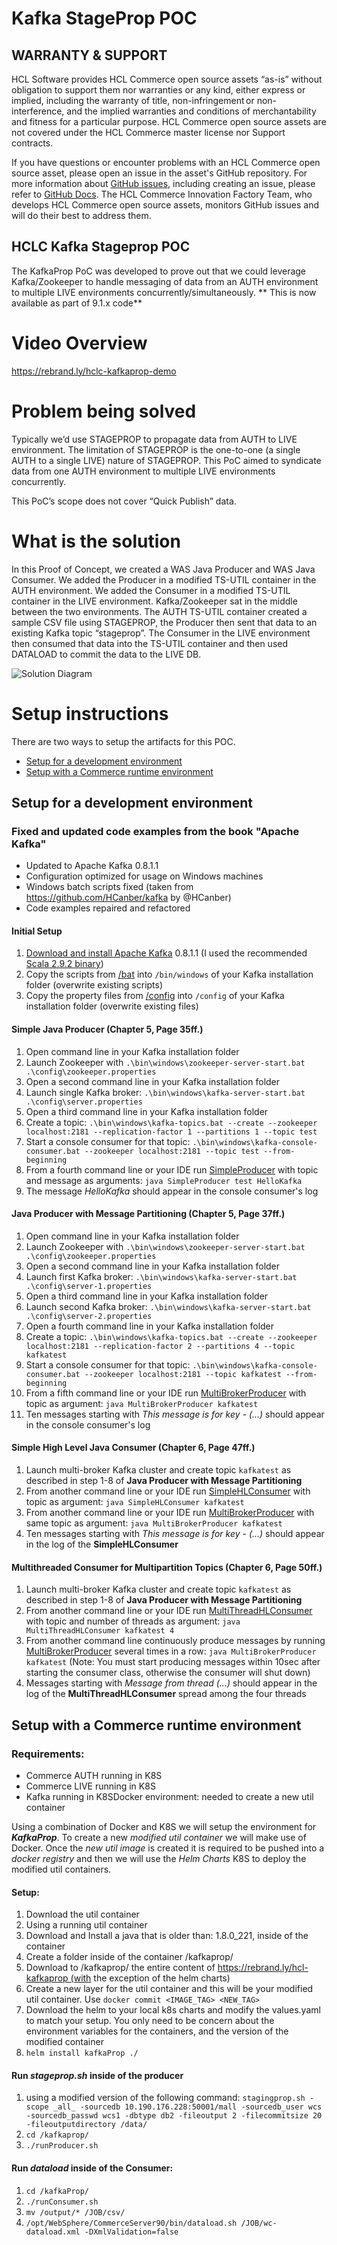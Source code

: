 # Kafka StageProp POC

## WARRANTY & SUPPORT 
HCL Software provides HCL Commerce open source assets “as-is” without obligation to support them nor warranties or any kind, either express or implied, including the warranty of title, non-infringement or non-interference, and the implied warranties and conditions of merchantability and fitness for a particular purpose. HCL Commerce open source assets are not covered under the HCL Commerce master license nor Support contracts.

If you have questions or encounter problems with an HCL Commerce open source asset, please open an issue in the asset's GitHub repository. For more information about [GitHub issues](https://docs.github.com/en/issues), including creating an issue, please refer to [GitHub Docs](https://docs.github.com/en). The HCL Commerce Innovation Factory Team, who develops HCL Commerce open source assets, monitors GitHub issues and will do their best to address them. 

## HCLC Kafka Stageprop POC
The KafkaProp PoC was developed to prove out that we could leverage Kafka/Zookeeper to handle messaging of data from an AUTH environment to multiple LIVE environments concurrently/simultaneously.
** This is now available as part of 9.1.x code**

# Video Overview
https://rebrand.ly/hclc-kafkaprop-demo

# Problem being solved
Typically we’d use STAGEPROP to propagate data from AUTH to LIVE environment.  The limitation of STAGEPROP is the one-to-one (a single AUTH to a single LIVE) nature of STAGEPROP.  This PoC aimed to syndicate data from one AUTH environment to multiple LIVE environments concurrently.

This PoC’s scope does not cover “Quick Publish” data.

# What is the solution
In this Proof of Concept, we created a WAS Java Producer and WAS Java Consumer.  We added the Producer in a modified TS-UTIL container in the AUTH environment.  We added the Consumer in a modified TS-UTIL container in the LIVE environment.  Kafka/Zookeeper sat in the middle between the two environments.  The AUTH TS-UTIL container created a sample CSV file using STAGEPROP, the Producer then sent that data to an existing Kafka topic “stageprop”.  The Consumer in the LIVE environment then consumed that data into the TS-UTIL container and then used DATALOAD to commit the data to the LIVE DB.

![Solution Diagram](images/Solution_Diagram_1.png)

# Setup instructions
There are two ways to setup the artifacts for this POC.
- [Setup for a development environment](setup-for-a-development-environment)
- [Setup with a Commerce runtime environment](setup-with-a-commerce-runtime-environment)

## Setup for a development environment

### Fixed and updated code examples from the book "Apache Kafka"

* Updated to Apache Kafka 0.8.1.1
* Configuration optimized for usage on Windows machines
* Windows batch scripts fixed (taken from https://github.com/HCanber/kafka by @HCanber)
* Code examples repaired and refactored

#### Initial Setup

1. [Download and install Apache Kafka](http://kafka.apache.org/downloads.html) 0.8.1.1 (I used the recommended [Scala 2.9.2 binary](https://www.apache.org/dyn/closer.cgi?path=/kafka/0.8.1.1/kafka_2.9.2-0.8.1.1.tgz))
2. Copy the scripts from [/bat](/bat) into `/bin/windows` of your Kafka installation folder (overwrite existing scripts)
3. Copy the property files from [/config](/config) into `/config` of your Kafka installation folder (overwrite existing files)

#### Simple Java Producer (Chapter 5, Page 35ff.)

1. Open command line in your Kafka installation folder
2. Launch Zookeeper with `.\bin\windows\zookeeper-server-start.bat .\config\zookeeper.properties`
3. Open a second command line in your Kafka installation folder
4. Launch single Kafka broker: `.\bin\windows\kafka-server-start.bat .\config\server.properties`
5. Open a third command line in your Kafka installation folder
6. Create a topic: `.\bin\windows\kafka-topics.bat --create --zookeeper localhost:2181 --replication-factor 1 --partitions 1 --topic test`
7. Start a console consumer for that topic: `.\bin\windows\kafka-console-consumer.bat --zookeeper localhost:2181 --topic test --from-beginning`
8. From a fourth command line or your IDE run [SimpleProducer](/src/test/kafka/SimpleProducer.java) with topic and message as arguments: `java SimpleProducer test HelloKafka`
9. The message _HelloKafka_ should appear in the console consumer's log

#### Java Producer with Message Partitioning (Chapter 5, Page 37ff.)

1. Open command line in your Kafka installation folder
2. Launch Zookeeper with `.\bin\windows\zookeeper-server-start.bat .\config\zookeeper.properties`
3. Open a second command line in your Kafka installation folder
4. Launch first Kafka broker: `.\bin\windows\kafka-server-start.bat .\config\server-1.properties`
5. Open a third command line in your Kafka installation folder
6. Launch second Kafka broker: `.\bin\windows\kafka-server-start.bat .\config\server-2.properties`
7. Open a fourth command line in your Kafka installation folder
8. Create a topic: `.\bin\windows\kafka-topics.bat --create --zookeeper localhost:2181 --replication-factor 2 --partitions 4 --topic kafkatest`
9. Start a console consumer for that topic: `.\bin\windows\kafka-console-consumer.bat --zookeeper localhost:2181 --topic kafkatest --from-beginning`
10. From a fifth command line or your IDE run [MultiBrokerProducer](/src/test/kafka/MultiBrokerProducer.java) with topic as argument: `java MultiBrokerProducer kafkatest`
11. Ten messages starting with _This message is for key - (...)_ should appear in the console consumer's log

#### Simple High Level Java Consumer (Chapter 6, Page 47ff.)

1. Launch multi-broker Kafka cluster and create topic `kafkatest` as described in step 1-8 of __Java Producer with Message Partitioning__
2. From another command line or your IDE run [SimpleHLConsumer](/src/test/kafka/consumer/SimpleHLConsumer.java) with topic as argument: `java SimpleHLConsumer kafkatest`
3. From another command line or your IDE run [MultiBrokerProducer](/src/test/kafka/MultiBrokerProducer.java) with same topic as argument: `java MultiBrokerProducer kafkatest`
4. Ten messages starting with _This message is for key - (...)_ should appear in the log of the __SimpleHLConsumer__

#### Multithreaded Consumer for Multipartition Topics (Chapter 6, Page 50ff.)

1. Launch multi-broker Kafka cluster and create topic `kafkatest` as described in step 1-8 of __Java Producer with Message Partitioning__
2. From another command line or your IDE run [MultiThreadHLConsumer](/src/test/kafka/consumer/MultiThreadHLConsumer.java) with topic and number of threads as argument: `java MultiThreadHLConsumer kafkatest 4`
4. From another command line continuously produce messages by running [MultiBrokerProducer](/src/test/kafka/MultiBrokerProducer.java) several times in a row: `java MultiBrokerProducer kafkatest` (Note: You must start producing messages within 10sec after starting the consumer class, otherwise the consumer will shut down)
5. Messages starting with _Message from thread (...)_ should appear in the log of the __MultiThreadHLConsumer__ spread among the four threads

## Setup with a Commerce runtime environment
### Requirements:
- Commerce AUTH running in K8S
- Commerce LIVE running in K8S
- Kafka running in K8SDocker environment: needed to create a new util container

Using a combination of Docker and K8S we will setup the environment for ***KafkaProp***. To create a new _modified util container_ we will make use of Docker. Once the _new util image_ is created it is required to be pushed into a _docker registry_ and then we will use the _Helm Charts_ K8S to deploy the modified util containers.

#### Setup:
1. Download the util container
2. Using a running util container
3. Download and Install a java that is older than: 1.8.0_221, inside of the container
4. Create a folder inside of the container /kafkaprop/
5. Download to /kafkaprop/ the entire content of https://rebrand.ly/hcl-kafkaprop (with the exception of the helm charts)
6. Create a new layer for the util container and this will be your modified util container. Use `docker commit <IMAGE_TAG> <NEW_TAG>` 
7. Download the helm to your local k8s charts and modify the values.yaml to match your setup. You only need to be concern about the environment variables for the containers, and the version of the modified container
8. `helm install kafkaProp ./`

#### Run _stageprop.sh_ inside of the producer
1. using a modified version of the following command: `stagingprop.sh -scope _all_ -sourcedb 10.190.176.228:50001/mall -sourcedb_user wcs -sourcedb_passwd wcs1 -dbtype db2 -fileoutput 2 -filecommitsize 20 -fileoutputdirectory /data/`
2. `cd /kafkaprop/`
3. `./runProducer.sh`



#### Run _dataload_ inside of the Consumer:
1. `cd /kafkaProp/`
2. `./runConsumer.sh`
3. `mv /output/* /JOB/csv/`
4. `/opt/WebSphere/CommerceServer90/bin/dataload.sh /JOB/wc-dataload.xml -DXmlValidation=false`
